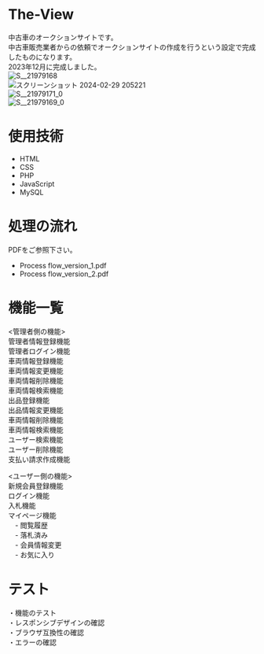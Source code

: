 # The-View
中古車のオークションサイトです。<br >
中古車販売業者からの依頼でオークションサイトの作成を行うという設定で完成したものになります。<br >
2023年12月に完成しました。　　<br >
![S__21979168](https://github.com/yamamori-h-git/randamagic_0829/assets/106938057/fa63c0cf-3fd5-4a06-8377-150a51a90715) <br >
![スクリーンショット 2024-02-29 205221](https://github.com/yamamori-h-git/randamagic_0829/assets/106938057/b00ac3dc-2673-4667-8012-a0dd17ad3f51) <br >
![S__21979171_0](https://github.com/yamamori-h-git/randamagic_0829/assets/106938057/cf052293-d749-4d5e-b999-d141efe80beb) <br >
![S__21979169_0](https://github.com/yamamori-h-git/randamagic_0829/assets/106938057/963d0cf9-07b3-44b5-aa0b-defb2e6b9c2e) <br >


# 使用技術
- HTML
- CSS
- PHP
- JavaScript
- MySQL

# 処理の流れ
PDFをご参照下さい。<br >
- Process flow_version_1.pdf  <br >
- Process flow_version_2.pdf  <br >

# 機能一覧
<管理者側の機能> <br >
管理者情報登録機能 <br >
管理者ログイン機能 <br >
車両情報登録機能 <br >
車両情報変更機能 <br >
車両情報削除機能 <br >
車両情報検索機能 <br >
出品登録機能 <br >
出品情報変更機能 <br >
車両情報削除機能 <br >
車両情報検索機能 <br >
ユーザー検索機能 <br >
ユーザー削除機能 <br >
支払い請求作成機能 <br >

<ユーザー側の機能> <br >
新規会員登録機能 <br >
ログイン機能 <br >
入札機能 <br >
マイページ機能 <br >
　- 閲覧履歴 <br >
　- 落札済み <br >
　- 会員情報変更 <br >
　- お気に入り <br >


# テスト
・機能のテスト <br >
・レスポンシブデザインの確認 <br >
・ブラウザ互換性の確認 <br >
・エラーの確認 <br >

